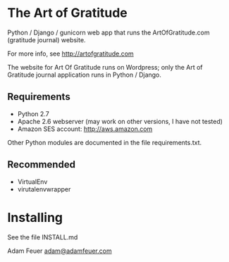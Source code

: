 The Art of Gratitude
===========
Python / Django / gunicorn web app that runs the ArtOfGratitude.com (gratitude journal) website.

For more info, see http://artofgratitude.com

The website for Art Of Gratitude runs on Wordpress; only the Art of Gratitude journal application
runs in Python / Django.

Requirements
------------
* Python 2.7
* Apache 2.6 webserver (may work on other versions, I have not tested)
* Amazon SES account: http://aws.amazon.com

Other Python modules are documented in the file requirements.txt.

Recommended
-----------
* VirtualEnv
* virutalenvwrapper

Installing
==========

See the file INSTALL.md

Adam Feuer
adam@adamfeuer.com

